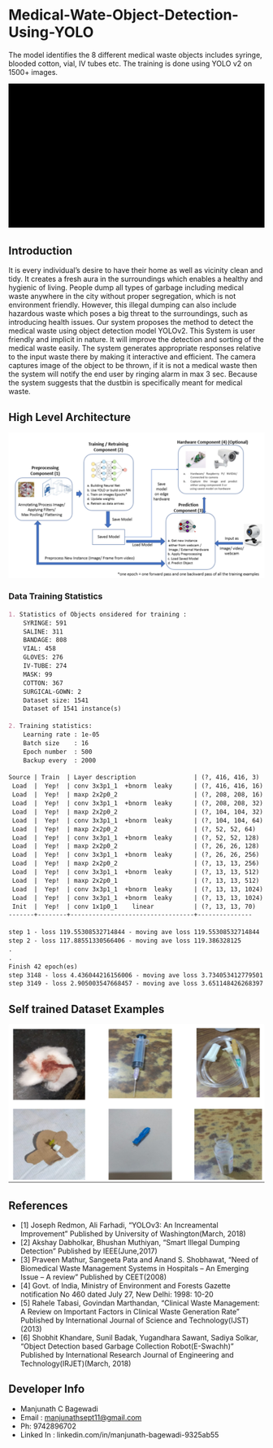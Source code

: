 # Medical-Wate-Object-Detection-Using-YOLO
The model identifies the 8 different medical waste objects includes syringe, blooded cotton, vial, IV tubes etc. The training is done using YOLO v2 on 1500+ images.

![Medical Waste Object Detector](Images//uno.gif)
## Introduction
It is every individual’s desire to have their home as well as vicinity clean and tidy.
It creates a fresh aura in the surroundings which enables a healthy and hygienic of living.
People dump all types of garbage including medical waste anywhere in the city without
proper segregation, which is not environment friendly. However, this illegal dumping can
also include hazardous waste which poses a big threat to the surroundings, such as
introducing health issues. Our system proposes the method to detect the medical waste
using object detection model YOLOv2. This System is user friendly and implicit in
nature. It will improve the detection and sorting of the medical waste easily. The system
generates appropriate responses relative to the input waste there by making it interactive
and efficient.
The camera captures image of the object to be thrown, if it is not a medical waste
then the system will notify the end user by ringing alarm in max 3 sec. Because the
system suggests that the dustbin is specifically meant for medical waste.

## High Level Architecture
![Medical Waste Object Detector](Images//Architecture.PNG)

### Data Training Statistics

```markdown
1. Statistics of Objects onsidered for training :
    SYRINGE: 591
    SALINE: 311
    BANDAGE: 808
    VIAL: 458
    GLOVES: 276
    IV-TUBE: 274
    MASK: 99
    COTTON: 367
    SURGICAL-GOWN: 2
    Dataset size: 1541
    Dataset of 1541 instance(s)
    
2. Training statistics: 
    Learning rate : 1e-05
    Batch size    : 16
    Epoch number  : 500
    Backup every  : 2000
    
Source | Train  | Layer description                | (?, 416, 416, 3)
 Load  |  Yep!  | conv 3x3p1_1  +bnorm  leaky      | (?, 416, 416, 16)
 Load  |  Yep!  | maxp 2x2p0_2                     | (?, 208, 208, 16)
 Load  |  Yep!  | conv 3x3p1_1  +bnorm  leaky      | (?, 208, 208, 32)
 Load  |  Yep!  | maxp 2x2p0_2                     | (?, 104, 104, 32)
 Load  |  Yep!  | conv 3x3p1_1  +bnorm  leaky      | (?, 104, 104, 64)
 Load  |  Yep!  | maxp 2x2p0_2                     | (?, 52, 52, 64)
 Load  |  Yep!  | conv 3x3p1_1  +bnorm  leaky      | (?, 52, 52, 128)
 Load  |  Yep!  | maxp 2x2p0_2                     | (?, 26, 26, 128)
 Load  |  Yep!  | conv 3x3p1_1  +bnorm  leaky      | (?, 26, 26, 256)
 Load  |  Yep!  | maxp 2x2p0_2                     | (?, 13, 13, 256)
 Load  |  Yep!  | conv 3x3p1_1  +bnorm  leaky      | (?, 13, 13, 512)
 Load  |  Yep!  | maxp 2x2p0_1                     | (?, 13, 13, 512)
 Load  |  Yep!  | conv 3x3p1_1  +bnorm  leaky      | (?, 13, 13, 1024)
 Load  |  Yep!  | conv 3x3p1_1  +bnorm  leaky      | (?, 13, 13, 1024)
 Init  |  Yep!  | conv 1x1p0_1    linear           | (?, 13, 13, 70)
-------+--------+----------------------------------+---------------

step 1 - loss 119.55308532714844 - moving ave loss 119.55308532714844
step 2 - loss 117.88551330566406 - moving ave loss 119.386328125
.
.
Finish 42 epoch(es)
step 3148 - loss 4.436044216156006 - moving ave loss 3.734053412779501
step 3149 - loss 2.905003547668457 - moving ave loss 3.651148426268397

```



## Self trained Dataset Examples
![Medical Waste Object Detector](Images//Pic1.PNG)

## References

- [1] Joseph Redmon, Ali Farhadi, “YOLOv3: An Increamental Improvement” Published by University of
Washington(March, 2018)
- [2] Akshay Dabholkar, Bhushan Muthiyan, “Smart Illegal Dumping Detection” Published by IEEE(June,2017)
- [3] Praveen Mathur, Sangeeta Pata and Anand S. Shobhawat, “Need of Biomedical Waste Management
Systems in Hospitals – An Emerging Issue – A review” Published by CEET(2008)
- [4] Govt. of India, Ministry of Environment and Forests Gazette notification No 460 dated July 27, New Delhi: 1998: 10-20
- [5] Rahele Tabasi, Govindan Marthandan, “Clinical Waste Management: A Review on Important Factors
in Clinical Waste Generation Rate” Published by International Journal of Science and
Technology(IJST) (2013)
- [6] Shobhit Khandare, Sunil Badak, Yugandhara Sawant, Sadiya Solkar, “Object Detection based
Garbage Collection Robot(E-Swachh)” Published by International Research Journal of Engineering
and Technology(IRJET)(March, 2018)

## Developer Info
- Manjunath C Bagewadi
- Email : manjunathsept11@gmail.com
- Ph: 9742896702
- Linked In : linkedin.com/in/manjunath-bagewadi-9325ab55